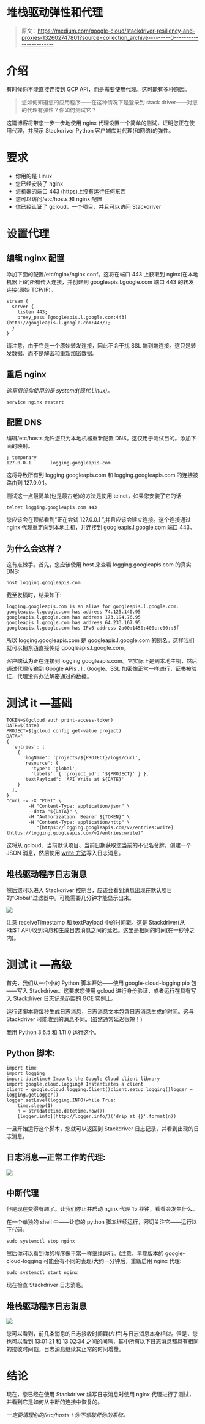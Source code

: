 # 堆栈驱动弹性和代理

> 原文：<https://medium.com/google-cloud/stackdriver-resiliency-and-proxies-132602747801?source=collection_archive---------0----------------------->

# 介绍

有时候你不能直接连接到 GCP API，而是需要使用代理。这可能有多种原因。

> 您如何知道您的应用程序——在这种情况下是登录到 stack driver——对您的代理有弹性？你如何测试它？

这篇博客将带您一步一步地使用 nginx 代理设置一个简单的测试，证明您正在使用代理，并展示 Stackdriver Python 客户端库对代理(和网络)的弹性。

# 要求

*   你用的是 Linux
*   您已经安装了 nginx
*   您机器的端口 443 (https)上没有运行任何东西
*   您可以访问/etc/hosts 和 nginx 配置
*   你已经认证了 gcloud，一个项目，并且可以访问 Stackdriver

# 设置代理

## 编辑 nginx 配置

添加下面的配置/etc/nginx/nginx.conf。这将在端口 443 上获取到 nginx(在本地机器上)的所有传入连接，并创建到 googleapis.l.google.com 端口 443 的转发连接(原始 TCP/IP)。

```
stream {
  server {
    listen 443;
    proxy_pass [googleapis.l.google.com:443](http://googleapis.l.google.com:443/);
  }
}
```

请注意，由于它是一个原始转发连接，因此不会干扰 SSL 端到端连接。这只是转发数据，而不是解密和重新加密数据。

## 重启 nginx

*这里假设你使用的是 systemd(现代 Linux)。*

```
service nginx restart
```

## 配置 DNS

编辑/etc/hosts 允许您只为本地机器重新配置 DNS。这仅用于测试目的。添加下面的映射。

```
; temporary
127.0.0.1       logging.googleapis.com
```

这将导致所有到 logging.googleapis.com 和 logging.googleapis.com 的连接被路由到 127.0.0.1。

测试这一点最简单(也是最古老)的方法是使用 telnet，如果您安装了它的话:

```
telnet logging.googleapis.com 443
```

您应该会在顶部看到“正在尝试 127.0.0.1 ”,并且应该会建立连接。这个连接通过 nginx 代理重定向到本地主机，并连接到 googleapis.l.google.com 端口 443。

## 为什么会这样？

这有点棘手。首先，您应该使用 host 来查看 logging.googleapis.com 的真实 DNS:

```
host logging.googleapis.com
```

截至发稿时，结果如下:

```
logging.googleapis.com is an alias for googleapis.l.google.com.
googleapis.l.google.com has address 74.125.140.95
googleapis.l.google.com has address 173.194.76.95
googleapis.l.google.com has address 64.233.167.95
googleapis.l.google.com has IPv6 address 2a00:1450:400c:c00::5f
```

所以 logging.googleapis.com 是 googleapis.l.google.com 的别名。这样我们就可以把东西直接传给 googleapis.l.google.com。

客户端**认为**正在连接到 logging.googleapis.com。它实际上是到本地主机，然后通过代理传输到 Google APIs . l . Google。SSL 加密像正常一样进行，证书被验证，代理没有办法解密通过的数据。

# 测试 it —基础

```
TOKEN=$(gcloud auth print-access-token)
DATE=$(date)
PROJECT=$(gcloud config get-value project)
DATA="
{
  'entries': [
    {
      'logName': 'projects/${PROJECT}/logs/curl',
      'resource': {
         'type': 'global',
         'labels': { 'project_id': '${PROJECT}' } },
      'textPayload': 'API Write at ${DATE}'
    }
  ],
}
"curl -v -X "POST" \
        -H "Content-Type: application/json" \
        --data "${DATA}" \
        -H "Authorization: Bearer ${TOKEN}" \
        -H "Content-Type: application/http" \
           "[https://logging.googleapis.com/v2/entries:write](https://logging.googleapis.com/v2/entries:write)"
```

这将从 gcloud、当前默认项目、当前日期获取您当前的不记名令牌，创建一个 JSON 消息，然后使用 [write 方法](https://cloud.google.com/logging/docs/reference/v2/rest/v2/entries/write)写入日志消息。

## 堆栈驱动程序日志消息

然后您可以进入 Stackdriver 控制台，应该会看到消息出现在默认项目的“Global”过滤器中。可能需要几分钟才能显示出来。

![](img/883383eca8d957be4a05e8cbe1652c67.png)

注意 receiveTimestamp 和 textPayload 中的时间戳。这是 Stackdriver(从 REST API)收到消息和生成日志消息之间的延迟。这里是相同的时间(在一秒钟之内)。

# 测试 it —高级

首先，我们从一个小的 Python 脚本开始——使用 google-cloud-logging pip 包——写入 Stackdriver。这要求您使用 gcloud 进行身份验证，或者运行在具有写入 Stackdriver 日志记录范围的 GCE 实例上。

运行该脚本将每秒生成日志消息，日志消息文本包含日志消息生成的时间。这与 Stackdriver 可能收到的消息不同。(虽然通常延迟很短！)

我用 Python 3.6.5 和 1.11.0 运行这个。

## Python 脚本:

```
import time
import logging
import datetime# Imports the Google Cloud client library
import google.cloud.logging# Instantiates a client
client = google.cloud.logging.Client()client.setup_logging()logger = logging.getLogger()
logger.setLevel(logging.INFO)while True:
    time.sleep(1)
    n = str(datetime.datetime.now())
    [logger.info](http://logger.info/)('drip at {}'.format(n))
```

一旦开始运行这个脚本，您就可以返回到 Stackdriver 日志记录，并看到出现的日志消息。

## 日志消息—正常工作的代理:

![](img/cbd961fe7d189f3611368410d8dee8ce.png)

## 中断代理

但是现在变得有趣了。让我们停止并启动 nginx 代理 15 秒钟，看看会发生什么。

在一个单独的 shell 中——让您的 python 脚本继续运行，密切关注它——运行以下代码:

```
sudo systemctl stop nginx
```

然后你可以看到你的程序像平常一样继续运行。(注意，早期版本的 google-cloud-logging 可能会有不同的表现)大约一分钟后，重新启用 nginx 代理:

```
sudo systemctl start nginx
```

现在检查 Stackdriver 日志消息。

## 堆栈驱动程序日志消息

![](img/06b81312c7871126f5b688aa26796c3a.png)

您可以看到，前几条消息的日志接收时间戳(左栏)与日志消息本身相似。但是，您也可以看到 13:01:21 和 13:02:34 之间的间隔，其中所有以下日志消息都具有相同的接收时间戳。日志消息继续其正常的时间增量。

# 结论

现在，您已经在使用 Stackdriver 编写日志消息时使用 nginx 代理进行了测试，并看到它是如何从中断的连接中恢复的。

*一定要清理你的/etc/hosts！你不想破坏你的系统。*